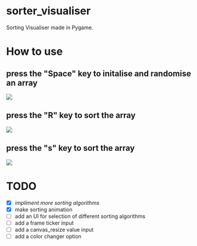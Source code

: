 # sorter_visualiser
Sorting Visualiser made in Pygame. 
# How to use
## press the "Space" key to initalise and randomise an array 
<img src='https://i.imgur.com/rN7Unym.png'>

## press the "R" key to sort the array 

<img src='https://i.imgur.com/dV289hL.png'>

## press the "s" key to sort the array 

<img src='https://i.imgur.com/bNQZeFl.png'>

# TODO
  - [x] *impliment more sorting algorithms*
  - [x] make sorting animation
  - [ ] add an UI for selection of different sorting algorithms
  - [ ] add a frame ticker input
  - [ ] add a canvas_resize value input
  - [ ] add a color changer option  
